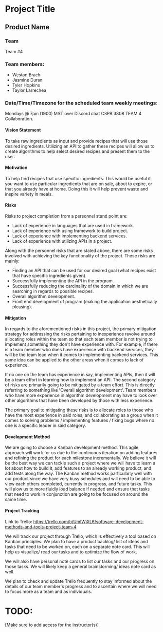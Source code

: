 # Project Title

## Product Name

### Team
Team #4

### Team members: 
- Weston Brach
- Jasmine Duran
- Tyler Hopkins
- Taylor Larrechea

### Date/Time/Timezone for the scheduled team weekly meetings: 
Mondays @ 7pm (1900) MST over Discord chat CSPB 3308 TEAM 4 Collaboration.

#### Vision Statement
  To take raw ingredients as input and provide recipes that will use those desired ingredients. Utilizing an API to gather these recipes will allow us to create algorithms to help select desired recipes and present them to the user. 

#### Motivation 
  To help find recipes that use specific ingredients. 
  This would be useful if you want to use particular ingredients that are on sale, about to expire, or that you already have at home. 
  Doing this it will help prevent waste and inspire variety in meals. 


#### Risks
Risks to project completion from a personnel stand point are:

- Lack of experience in languages that are used in framework.
- Lack of experience with using framework to build project.
- Lack of experience with implementing backend services.
- Lack of experience with utilizing APIs in a project.

Along with the personnel risks that are stated above, there are some risks involved with achieving the key functionality of the project. These risks are mainly:

- Finding an API that can be used for our desired goal (what recipes exist that have specific ingredients given).
- Successfully implementing the API in the program.
- Successfully reducing the cardinality of the domain in which we are searching in regards to possible recipes.
- Overall algorithm development.
- Front end development of program (making the application aesthetically pleasing).


#### Mitigation
In regards to the aforementioned risks in this project, the primary mitigation strategy for addressing the risks pertaining to inexperience revolve around allocating roles within the team so that each team member is not trying to implement something they don't have experience with. For example, if there is a team member who does have experience with backend services, they will be the team lead when it comes to implementing backend services. This same idea can be applied to the other areas when it comes to lack of experience.

If no one on the team has experience in say, implementing APIs, then it will be a team effort in learning how to implement an API. The second category of risks are primarily going to be mitigated by a team effort. This is directly referring to something like 'Overall algorithm development'. Team members who have more experience in algorithm development may have to look over other algorithms that have been developed by those with less experience.

The primary goal to mitigating these risks is to allocate roles to those who have the most experience in said roles, and collaborating as a group when it comes to solving problems / implementing features / fixing bugs where no one is a specific leader in said category.

#### Development Method
We are going to choose a Kanban development method. This agile approach will work for us due to the continuous iteration on adding features and refining the product for each milestone incrementally. We believe it will be the best way we can tackle such a project where we will have to learn a lot about how to build it, add features to an already working product, and add tests along the way. The Kanban method works particularly well with our product since we have very busy schedules and will need to be able to view each others completed, currently in progress, and future tasks. This will alow us to more fluidly load balance if needed and ensure that tasks that need to work in conjunction are going to be focused on around the same time.  


#### Project Tracking
Link to Trello: https://trello.com/b/UmIWjXL6/software-development-methods-and-tools-project-team-4

We will track our project through Trello, which is effectively a tool based on Kanban principles. We plan to have a product backlog/ list of ideas and tasks that need to be worked on, each on a separate note card. This will help us visualize/ read our tasks and to optimize the flow of work.

We will also have personal note cards to list our tasks and our progress on those tasks. We will likely keep a general brainstorming/ ideas note card as well. 
 
We plan to check and update Trello frequently to stay informed about the details of our team member's progress and to ascertain where we will need to focus more as a team and as individuals. 


# TODO: 
[Make sure to add access for the instructor(s)]
